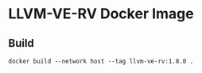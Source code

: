 # LLVM-VE-RV Docker Image

## Build

```
docker build --network host --tag llvm-ve-rv:1.8.0 .
```



